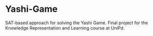 # Yashi-Game
SAT-based approach for solving the Yashi Game.
Final project for the Knowledge Representation and Learning course at UniPd.
